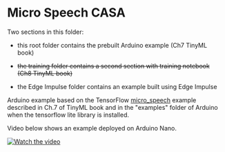 # Micro Speech CASA

Two sections in this folder:
    
- this root folder contains the prebuilt Arduino example (Ch7 TinyML book)
    
- ~~the training folder contains a second section with training notebook (Ch8 TinyML book)~~

- the Edge Impulse folder contains an example built using Edge Impulse 

Arduino example based on the TensorFlow [micro_speech](https://github.com/tensorflow/tensorflow/tree/master/tensorflow/lite/micro/examples/micro_speech) example described in Ch.7 of TinyML book and in the "examples" folder of Arduino when the tensorflow lite library is installed.

Video below shows an example deployed on Arduino Nano.

[![Watch the video](https://img.youtube.com/vi/oKr7YvlxUKQ/maxresdefault.jpg)](https://youtu.be/oKr7YvlxUKQ)
